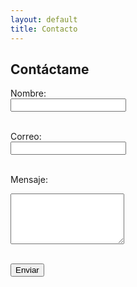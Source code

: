 ```yaml
---
layout: default
title: Contacto
---
```


## Contáctame

<form action="https://formspree.io/f/your_form_id" method="POST">
  <label for="name">Nombre:</label><br>
  <input type="text" name="name" required><br><br>

  <label for="email">Correo:</label><br>
  <input type="email" name="_replyto" required><br><br>

  <label for="message">Mensaje:</label><br>
  <textarea name="message" rows="5" required></textarea><br><br>

  <button type="submit">Enviar</button>
</form>

